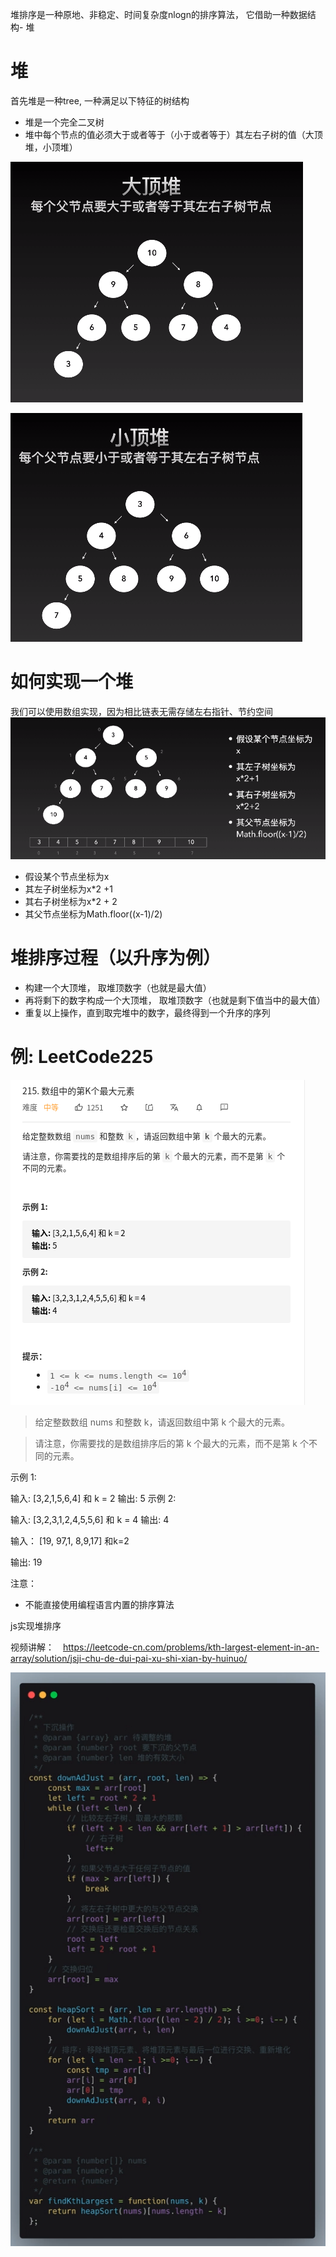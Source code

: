 <!--
 * @Author: your name
 * @Date: 2021-08-30 14:51:40
 * @LastEditTime: 2021-08-31 19:29:07
 * @LastEditors: Please set LastEditors
 * @Description: In User Settings Edit
 * @FilePath: /CS-notes/C/algorithm/决战offer题解/堆排序/JS堆排序实现.md
-->

堆排序是一种原地、非稳定、时间复杂度nlogn的排序算法， 它借助一种数据结构- 堆

# 堆

首先堆是一种tree, 一种满足以下特征的树结构

- 堆是一个完全二叉树
- 堆中每个节点的值必须大于或者等于（小于或者等于）其左右子树的值（大顶堆，小顶堆）

![](../../../../staics/../statics/img/bigtopheap.png)

![](../../../../statics/img/smalltopheap.png)

# 如何实现一个堆
我们可以使用数组实现，因为相比链表无需存储左右指针、节约空间
![](../../statics/img/../../../../statics/img/howtogetaheap.png)

- 假设某个节点坐标为x
- 其左子树坐标为x*2 +1
- 其右子树坐标为x*2 + 2
- 其父节点坐标为Math.floor((x-1)/2)

# 堆排序过程（以升序为例）
- 构建一个大顶堆， 取堆顶数字（也就是最大值）
- 再将剩下的数字构成一个大顶堆， 取堆顶数字（也就是剩下值当中的最大值）
- 重复以上操作，直到取完堆中的数字，最终得到一个升序的序列

# 例: LeetCode225

![](../../../../statics/img/leetcode215.png)

> 给定整数数组 nums 和整数 k，请返回数组中第 k 个最大的元素。

> 请注意，你需要找的是数组排序后的第 k 个最大的元素，而不是第 k 个不同的元素。

示例 1:

输入: [3,2,1,5,6,4] 和 k = 2
输出: 5
示例 2:

输入: [3,2,3,1,2,4,5,5,6] 和 k = 4
输出: 4


输入： [19, 97,1, 8,9,17] 和k=2

输出:  19

注意：

-  不能直接使用编程语言内置的排序算法
  

js实现堆排序

视频讲解：　https://leetcode-cn.com/problems/kth-largest-element-in-an-array/solution/jsji-chu-de-dui-pai-xu-shi-xian-by-huinuo/

![](../../../../statics/img/heapsortinjs.png)